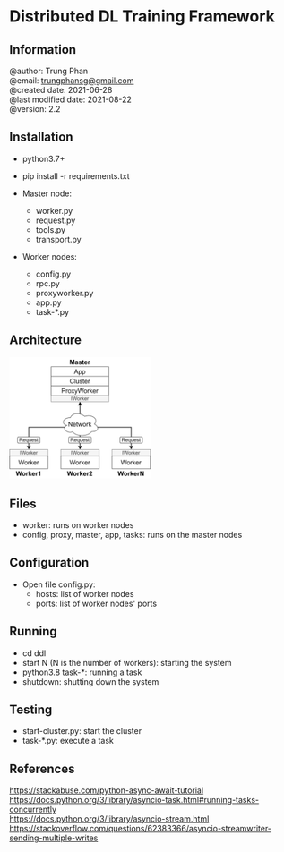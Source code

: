 # Distributed DL Training Framework

## Information
@author: Trung Phan \
@email: trungphansg@gmail.com \
@created date: 2021-06-28 \
@last modified date: 2021-08-22\
@version: 2.2

## Installation
* python3.7+ 
* pip install -r requirements.txt

* Master node:
    - worker.py
    - request.py
    - tools.py
    - transport.py
* Worker nodes:
    - config.py
    - rpc.py
    - proxyworker.py
    - app.py
    - task-*.py
    
## Architecture
<img src="images/architecture.png" width="50%">

## Files
* worker: runs on worker nodes
* config, proxy, master, app, tasks: runs on the master nodes

## Configuration
* Open file config.py:
    * hosts: list of worker nodes
    * ports: list of worker nodes' ports

## Running
* cd ddl 
* start N (N is the number of workers): starting the system
* python3.8 task-*: running a task
* shutdown: shutting down the system

## Testing
* start-cluster.py: start the cluster
* task-*.py: execute a task

## References
https://stackabuse.com/python-async-await-tutorial \
https://docs.python.org/3/library/asyncio-task.html#running-tasks-concurrently \
https://docs.python.org/3/library/asyncio-stream.html \
https://stackoverflow.com/questions/62383366/asyncio-streamwriter-sending-multiple-writes